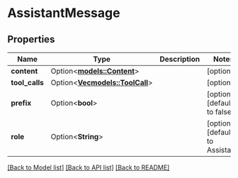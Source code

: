 # AssistantMessage

## Properties

Name | Type | Description | Notes
------------ | ------------- | ------------- | -------------
**content** | Option<[**models::Content**](Content.md)> |  | [optional]
**tool_calls** | Option<[**Vec<models::ToolCall>**](ToolCall.md)> |  | [optional]
**prefix** | Option<**bool**> |  | [optional][default to false]
**role** | Option<**String**> |  | [optional][default to Assistant]

[[Back to Model list]](../README.md#documentation-for-models) [[Back to API list]](../README.md#documentation-for-api-endpoints) [[Back to README]](../README.md)


